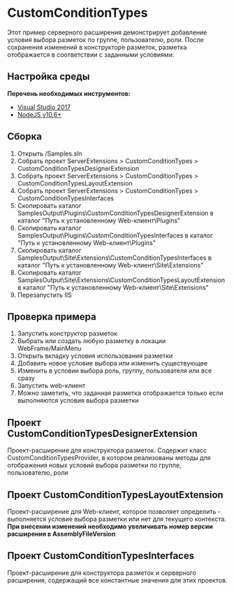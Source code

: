 ﻿# CustomConditionTypes

Этот пример серверного расширения демонстрирует добавление условия выбора разметок по группе, пользователю, роли.
После сохранения изменений в конструкторе разметок, разметка отображается в соответствии с заданными условиями.

## Настройка среды

**Перечень необходимых инструментов:** 
* [Visual Studio 2017](https://www.visualstudio.com)
* [NodeJS v10.6+](https://nodejs.org/en/)

## Сборка

1. Открыть /Samples.sln
2. Собрать проект ServerExtensions > CustomConditionTypes > CustomConditionTypesDesignerExtension
3. Собрать проект ServerExtensions > CustomConditionTypes > CustomConditionTypesLayoutExtension
4. Собрать проект ServerExtensions > CustomConditionTypes > CustomConditionTypesInterfaces
4. Скопировать каталог SamplesOutput\Plugins\CustomConditionTypesDesignerExtension в каталог "Путь к установленному Web-клиент\Plugins"
5. Скопировать каталог SamplesOutput\Plugins\CustomConditionTypesInterfaces в каталог "Путь к установленному Web-клиент\Plugins"
6. Скопировать каталог SamplesOutput\Site\Extensions\CustomConditionTypesInterfaces в каталог "Путь к установленному Web-клиент\Site\Extensions"
7. Скопировать каталог SamplesOutput\Site\Extensions\CustomConditionTypesLayoutExtension в каталог "Путь к установленному Web-клиент\Site\Extensions"
8. Перезапустить IIS

## Проверка примера

1. Запустить конструктор разметок
2. Выбрать или создать любую разметку в локации WebFrame/MainMenu
3. Открыть вкладку условия использования разметки
4. Добавить новое условие выбора или изменить существующее
5. Изменить в условии выбора роль, группу, пользователя или все сразу
6. Запустить web-клиент 
7. Можно заметить, что заданная разметка отображается только если выполняются условия выбора разметки 


## Проект CustomConditionTypesDesignerExtension

Проект-расширение для конструктора разметок. Содержит класс CustomConditionTypesProvider, 
в котором реализованы методы для отображения новых условий выбора разметки по группе, пользователю, роли

## Проект CustomConditionTypesLayoutExtension

Проект-расширение для Web-клиент, которое позволяет определить - выполняется условие выбора разметки или нет для текущего контекста.
**При внесении изменений необходимо увеличивать номер версии расширения в AssemblyFileVersion**

## Проект CustomConditionTypesInterfaces

Проект-расширение для конструктора разметок и серверного расширения, содержащий все константные значения для этих проектов.

